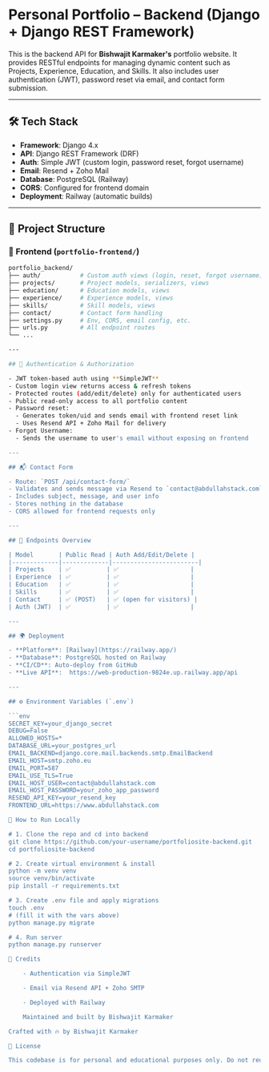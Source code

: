 # Personal Portfolio – Backend (Django + Django REST Framework)

This is the backend API for **Bishwajit Karmaker's** portfolio website. It provides RESTful endpoints for managing dynamic content such as Projects, Experience, Education, and Skills. It also includes user authentication (JWT), password reset via email, and contact form submission.

---

## 🛠 Tech Stack

- **Framework**: Django 4.x
- **API**: Django REST Framework (DRF)
- **Auth**: Simple JWT (custom login, password reset, forgot username)
- **Email**: Resend + Zoho Mail
- **Database**: PostgreSQL (Railway)
- **CORS**: Configured for frontend domain
- **Deployment**: Railway (automatic builds)

---

## 📁 Project Structure

### 🔷 Frontend (`portfolio-frontend/`)

```bash
portfolio_backend/
├── auth/           # Custom auth views (login, reset, forgot username)
├── projects/       # Project models, serializers, views
├── education/      # Education models, views
├── experience/     # Experience models, views
├── skills/         # Skill models, views
├── contact/        # Contact form handling
├── settings.py     # Env, CORS, email config, etc.
├── urls.py         # All endpoint routes
└── ...

---

## 🔐 Authentication & Authorization

- JWT token-based auth using **SimpleJWT**
- Custom login view returns access & refresh tokens
- Protected routes (add/edit/delete) only for authenticated users
- Public read-only access to all portfolio content
- Password reset:
  - Generates token/uid and sends email with frontend reset link
  - Uses Resend API + Zoho Mail for delivery
- Forgot Username:
  - Sends the username to user's email without exposing on frontend

---

## 📬 Contact Form

- Route: `POST /api/contact-form/`
- Validates and sends message via Resend to `contact@abdullahstack.com`
- Includes subject, message, and user info
- Stores nothing in the database
- CORS allowed for frontend requests only

---

## 🔗 Endpoints Overview

| Model       | Public Read | Auth Add/Edit/Delete |
|-------------|-------------|------------------------|
| Projects    | ✅          | ✅                    |
| Experience  | ✅          | ✅                    |
| Education   | ✅          | ✅                    |
| Skills      | ✅          | ✅                    |
| Contact     | ✅ (POST)   | ✅ (open for visitors) |
| Auth (JWT)  | ✅          | ✅                    |

---

## 🌍 Deployment

- **Platform**: [Railway](https://railway.app/)
- **Database**: PostgreSQL hosted on Railway
- **CI/CD**: Auto-deploy from GitHub
- **Live API**:  https://web-production-9824e.up.railway.app/api

---

## ⚙️ Environment Variables (`.env`)

```env
SECRET_KEY=your_django_secret
DEBUG=False
ALLOWED_HOSTS=*
DATABASE_URL=your_postgres_url
EMAIL_BACKEND=django.core.mail.backends.smtp.EmailBackend
EMAIL_HOST=smtp.zoho.eu
EMAIL_PORT=587
EMAIL_USE_TLS=True
EMAIL_HOST_USER=contact@abdullahstack.com
EMAIL_HOST_PASSWORD=your_zoho_app_password
RESEND_API_KEY=your_resend_key
FRONTEND_URL=https://www.abdullahstack.com

🚀 How to Run Locally

# 1. Clone the repo and cd into backend
git clone https://github.com/your-username/portfoliosite-backend.git
cd portfoliosite-backend

# 2. Create virtual environment & install
python -m venv venv
source venv/bin/activate
pip install -r requirements.txt

# 3. Create .env file and apply migrations
touch .env
# (fill it with the vars above)
python manage.py migrate

# 4. Run server
python manage.py runserver

🙌 Credits

    - Authentication via SimpleJWT

    - Email via Resend API + Zoho SMTP

    - Deployed with Railway

    Maintained and built by Bishwajit Karmaker

Crafted with 🔥 by Bishwajit Karmaker

📃 License

This codebase is for personal and educational purposes only. Do not reuse without permission.